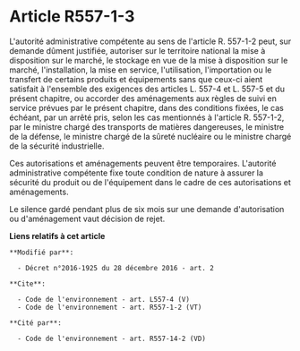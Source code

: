 # Article R557-1-3

L'autorité administrative compétente au sens de l'article R. 557-1-2 peut, sur demande dûment justifiée, autoriser sur le
territoire national la mise à disposition sur le marché, le stockage en vue de la mise à disposition sur le marché,
l'installation, la mise en service, l'utilisation, l'importation ou le transfert de certains produits et équipements sans que
ceux-ci aient satisfait à l'ensemble des exigences des articles L. 557-4 et L. 557-5 et du présent chapitre, ou accorder des
aménagements aux règles de suivi en service prévues par le présent chapitre, dans des conditions fixées, le cas échéant, par
un arrêté pris, selon les cas mentionnés à l'article R. 557-1-2, par le ministre chargé des transports de matières
dangereuses, le ministre de la défense, le ministre chargé de la sûreté nucléaire ou le ministre chargé de la sécurité
industrielle. 

Ces autorisations et aménagements peuvent être temporaires. L'autorité administrative compétente fixe toute condition de
nature à assurer la sécurité du produit ou de l'équipement dans le cadre de ces autorisations et aménagements. 

Le silence gardé pendant plus de six mois sur une demande d'autorisation ou d'aménagement vaut décision de rejet.

**Liens relatifs à cet article**

	**Modifié par**:

	  - Décret n°2016-1925 du 28 décembre 2016 - art. 2

	**Cite**:

	  - Code de l'environnement - art. L557-4 (V)
	  - Code de l'environnement - art. R557-1-2 (VT)

	**Cité par**:

	  - Code de l'environnement - art. R557-14-2 (VD)
